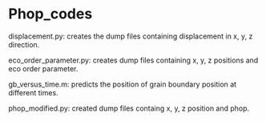 # Phop_codes
displacement.py: creates the dump files containing displacement in x, y, z direction.

eco_order_parameter.py: creates dump files containing x, y, z positions and eco order parameter.

gb_versus_time.m: predicts the position of grain boundary position at different times.

phop_modified.py: created dump files containg x, y, z position and phop.
